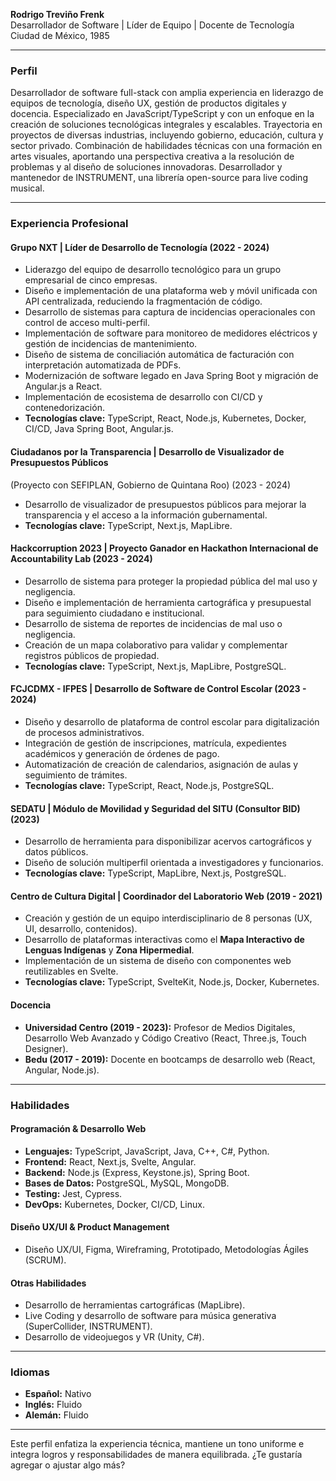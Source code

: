 **Rodrigo Treviño Frenk**\
Desarrollador de Software | Líder de Equipo | Docente de Tecnología\
Ciudad de México, 1985

---

### **Perfil**

Desarrollador de software full-stack con amplia experiencia en liderazgo de equipos de tecnología, diseño UX, gestión de productos digitales y docencia. Especializado en JavaScript/TypeScript y con un enfoque en la creación de soluciones tecnológicas integrales y escalables. Trayectoria en proyectos de diversas industrias, incluyendo gobierno, educación, cultura y sector privado. Combinación de habilidades técnicas con una formación en artes visuales, aportando una perspectiva creativa a la resolución de problemas y al diseño de soluciones innovadoras. Desarrollador y mantenedor de INSTRUMENT, una librería open-source para live coding musical.

---

### **Experiencia Profesional**

#### **Grupo NXT | Líder de Desarrollo de Tecnología** (2022 - 2024)

- Liderazgo del equipo de desarrollo tecnológico para un grupo empresarial de cinco empresas.
- Diseño e implementación de una plataforma web y móvil unificada con API centralizada, reduciendo la fragmentación de código.
- Desarrollo de sistemas para captura de incidencias operacionales con control de acceso multi-perfil.
- Implementación de software para monitoreo de medidores eléctricos y gestión de incidencias de mantenimiento.
- Diseño de sistema de conciliación automática de facturación con interpretación automatizada de PDFs.
- Modernización de software legado en Java Spring Boot y migración de Angular.js a React.
- Implementación de ecosistema de desarrollo con CI/CD y contenedorización.
- **Tecnologías clave:** TypeScript, React, Node.js, Kubernetes, Docker, CI/CD, Java Spring Boot, Angular.js.

#### **Ciudadanos por la Transparencia | Desarrollo de Visualizador de Presupuestos Públicos**

(Proyecto con SEFIPLAN, Gobierno de Quintana Roo) (2023 - 2024)

- Desarrollo de visualizador de presupuestos públicos para mejorar la transparencia y el acceso a la información gubernamental.
- **Tecnologías clave:** TypeScript, Next.js, MapLibre.

#### **Hackcorruption 2023 | Proyecto Ganador en Hackathon Internacional de Accountability Lab** (2023 - 2024)

- Desarrollo de sistema para proteger la propiedad pública del mal uso y negligencia.
- Diseño e implementación de herramienta cartográfica y presupuestal para seguimiento ciudadano e institucional.
- Desarrollo de sistema de reportes de incidencias de mal uso o negligencia.
- Creación de un mapa colaborativo para validar y complementar registros públicos de propiedad.
- **Tecnologías clave:** TypeScript, Next.js, MapLibre, PostgreSQL.

#### **FCJCDMX - IFPES | Desarrollo de Software de Control Escolar** (2023 - 2024)

- Diseño y desarrollo de plataforma de control escolar para digitalización de procesos administrativos.
- Integración de gestión de inscripciones, matrícula, expedientes académicos y generación de órdenes de pago.
- Automatización de creación de calendarios, asignación de aulas y seguimiento de trámites.
- **Tecnologías clave:** TypeScript, React, Node.js, PostgreSQL.

#### **SEDATU | Módulo de Movilidad y Seguridad del SITU** (Consultor BID) (2023)

- Desarrollo de herramienta para disponibilizar acervos cartográficos y datos públicos.
- Diseño de solución multiperfil orientada a investigadores y funcionarios.
- **Tecnologías clave:** TypeScript, MapLibre, Next.js, PostgreSQL.

#### **Centro de Cultura Digital | Coordinador del Laboratorio Web** (2019 - 2021)

- Creación y gestión de un equipo interdisciplinario de 8 personas (UX, UI, desarrollo, contenidos).
- Desarrollo de plataformas interactivas como el **Mapa Interactivo de Lenguas Indígenas** y **Zona Hipermedial**.
- Implementación de un sistema de diseño con componentes web reutilizables en Svelte.
- **Tecnologías clave:** TypeScript, SvelteKit, Node.js, Docker, Kubernetes.

#### **Docencia**

- **Universidad Centro (2019 - 2023):** Profesor de Medios Digitales, Desarrollo Web Avanzado y Código Creativo (React, Three.js, Touch Designer).
- **Bedu (2017 - 2019):** Docente en bootcamps de desarrollo web (React, Angular, Node.js).

---

### **Habilidades**

#### **Programación & Desarrollo Web**

- **Lenguajes:** TypeScript, JavaScript, Java, C++, C#, Python.
- **Frontend:** React, Next.js, Svelte, Angular.
- **Backend:** Node.js (Express, Keystone.js), Spring Boot.
- **Bases de Datos:** PostgreSQL, MySQL, MongoDB.
- **Testing:** Jest, Cypress.
- **DevOps:** Kubernetes, Docker, CI/CD, Linux.

#### **Diseño UX/UI & Product Management**

- Diseño UX/UI, Figma, Wireframing, Prototipado, Metodologías Ágiles (SCRUM).

#### **Otras Habilidades**

- Desarrollo de herramientas cartográficas (MapLibre).
- Live Coding y desarrollo de software para música generativa (SuperCollider, INSTRUMENT).
- Desarrollo de videojuegos y VR (Unity, C#).

---

### **Idiomas**

- **Español:** Nativo
- **Inglés:** Fluido
- **Alemán:** Fluido

---

Este perfil enfatiza la experiencia técnica, mantiene un tono uniforme e integra logros y responsabilidades de manera equilibrada. ¿Te gustaría agregar o ajustar algo más?

